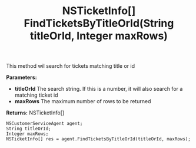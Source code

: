 ﻿---
uid: crmscript_ref_NSCustomerServiceAgent_FindTicketsByTitleOrId
title: NSTicketInfo[] FindTicketsByTitleOrId(String titleOrId, Integer maxRows)
intellisense: NSCustomerServiceAgent.FindTicketsByTitleOrId
keywords: NSCustomerServiceAgent, FindTicketsByTitleOrId
so.topic: reference
---

This method wil search for tickets matching title or id

**Parameters:**
 - **titleOrId** The search string. If this is a number, it will also search for a matching ticket id
 - **maxRows** The maximum number of rows to be returned

**Returns:** NSTicketInfo[]

```crmscript
NSCustomerServiceAgent agent;
String titleOrId;
Integer maxRows;
NSTicketInfo[] res = agent.FindTicketsByTitleOrId(titleOrId, maxRows);
```

